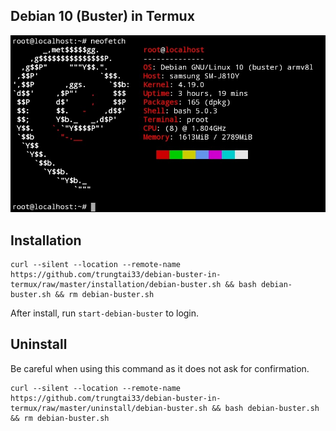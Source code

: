 ## Debian 10 (Buster) in Termux
![image](image/debian-buster.png)
## Installation
```
curl --silent --location --remote-name https://github.com/trungtai33/debian-buster-in-termux/raw/master/installation/debian-buster.sh && bash debian-buster.sh && rm debian-buster.sh
```
After install, run ```start-debian-buster``` to login.

## Uninstall
Be careful when using this command as it does not ask for confirmation.
```
curl --silent --location --remote-name https://github.com/trungtai33/debian-buster-in-termux/raw/master/uninstall/debian-buster.sh && bash debian-buster.sh && rm debian-buster.sh
```